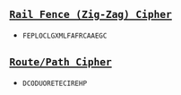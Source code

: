 ## [`Rail Fence (Zig-Zag) Cipher`](https://www.dcode.fr/rail-fence-cipher)

- `FEPLOCLGXMLFAFRCAAEGC`

## [`Route/Path Cipher`](https://www.dcode.fr/route-cipher)

- `DCODUORETECIREHP`
